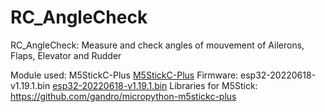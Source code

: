 # RC_AngleCheck
RC_AngleCheck: Measure and check angles of mouvement of Ailerons, Flaps, Elevator and Rudder

Module used: M5StickC-Plus <a href="https://fr.aliexpress.com/item/1005003297502591.html?spm=a2g0o.order_list.order_list_main.21.3f0d5e5bJblw2T&gatewayAdapt=glo2fra" target="_blank">M5StickC-Plus</a>
Firmware: esp32-20220618-v1.19.1.bin <a href="https://micropython.org/resources/firmware/esp32-20220618-v1.19.1.bin" target="_blank">esp32-20220618-v1.19.1.bin</a>
Libraries for M5Stick: <a href="https://github.com/gandro/micropython-m5stickc-plus" target="_blank">https://github.com/gandro/micropython-m5stickc-plus</a>
